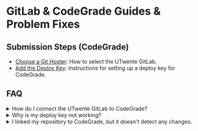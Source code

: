 # GitLab & CodeGrade Guides & Problem Fixes

## Submission Steps (CodeGrade)

- [Choose a Git Hoster](Choose%20git%20hoster.md): How to select the UTwente GitLab.
- [Add the Deploy Key](Milestone%20%231%20Deploy%20Key.md): Instructions for setting up a deploy key for CodeGrade.

## FAQ

<details>
<summary>How do I connect the UTwente GitLab to CodeGrade?</summary>
Follow the steps to set up a deploy key in your GitLab repository and link it to CodeGrade.
</details>

<details>
<summary>Why is my deploy key not working?</summary>
Ensure that the deploy key is properly added with the correct permissions and that the repository is accessible.
</details>

<details>
<summary>I linked my repository to CodeGrade, but it doesn't detect any changes.</summary>
<ul>
  <li>Did you commit and push changes <b>after</b> linking them? This is required.</li>
  <li>
    <details>
      <summary>Are your commits pushed to the branch marked as the <em>default</em> branch in your GitLab repository?</summary>
      <ul>
        <li>
          CodeGrade can only see commits to you default branch.
        </li>
        <li>
          This is not dependent on you branch name. Check on the GitLab website what branch is marked as <em>"default"</em>.
        </li>
        <li>
          If all of this does not work try adding "?branch=YOUR_BRANCH_NAME" to the end of the CodeGrade webhook URL. Replace YOU_BRANCH_NAME with the name of the branch that you want CodeGrade to listen to.
        </li>
      </ul>
    </details>
  </li>
</ul>
</details>
